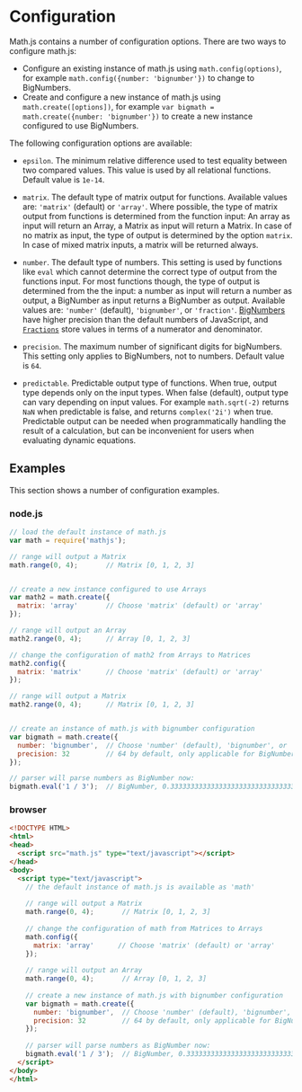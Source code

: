 # Configuration

Math.js contains a number of configuration options. There are two ways to 
configure math.js:

- Configure an existing instance of math.js using `math.config(options)`,
  for example `math.config({number: 'bignumber'})` to change to BigNumbers.
- Create and configure a new instance of math.js using `math.create([options])`,
  for example `var bigmath = math.create({number: 'bignumber'})` to create a new
  instance configured to use BigNumbers.

The following configuration options are available:

- `epsilon`. The minimum relative difference used to test equality between two
  compared values. This value is used by all relational functions.
  Default value is `1e-14`.

- `matrix`. The default type of matrix output for functions.
  Available values are: `'matrix'` (default) or `'array'`.
  Where possible, the type of matrix output from functions is determined from
  the function input: An array as input will return an Array, a Matrix as input
  will return a Matrix. In case of no matrix as input, the type of output is
  determined by the option `matrix`. In case of mixed matrix
  inputs, a matrix will be returned always.

- `number`. The default type of numbers. This setting is used by functions
  like `eval` which cannot determine the correct type of output from the
  functions input. For most functions though, the type of output is determined
  from the the input: a number as input will return a number as output,
  a BigNumber as input returns a BigNumber as output.
  Available values are: `'number'` (default), `'bignumber'`, or `'fraction'`.
  [BigNumbers](../datatypes/bignumbers.js) have higher precision than the default
  numbers of JavaScript, and [`Fractions`](../datatypes/fractions.js) store
  values in terms of a numerator and denominator.

- `precision`. The maximum number of significant digits for bigNumbers.
  This setting only applies to BigNumbers, not to numbers.
  Default value is `64`.

- `predictable`. Predictable output type of functions. When true, output type 
  depends only on the input types. When false (default), output type can vary 
  depending on input values. For example `math.sqrt(-2)` returns `NaN` when 
  predictable is false, and returns `complex('2i')` when true. 
  Predictable output can be needed when programmatically handling the result of 
  a calculation, but can be inconvenient for users when evaluating dynamic 
  equations.


## Examples

This section shows a number of configuration examples.

### node.js

```js
// load the default instance of math.js
var math = require('mathjs');

// range will output a Matrix
math.range(0, 4);       // Matrix [0, 1, 2, 3]


// create a new instance configured to use Arrays
var math2 = math.create({
  matrix: 'array'       // Choose 'matrix' (default) or 'array'
});

// range will output an Array 
math2.range(0, 4);      // Array [0, 1, 2, 3]

// change the configuration of math2 from Arrays to Matrices
math2.config({
  matrix: 'matrix'      // Choose 'matrix' (default) or 'array'
});

// range will output a Matrix
math2.range(0, 4);      // Matrix [0, 1, 2, 3]


// create an instance of math.js with bignumber configuration
var bigmath = math.create({
  number: 'bignumber',  // Choose 'number' (default), 'bignumber', or 'fraction'
  precision: 32         // 64 by default, only applicable for BigNumbers
});

// parser will parse numbers as BigNumber now:
bigmath.eval('1 / 3');  // BigNumber, 0.33333333333333333333333333333333
```

### browser


```html
<!DOCTYPE HTML>
<html>
<head>
  <script src="math.js" type="text/javascript"></script>
</head>
<body>
  <script type="text/javascript">
    // the default instance of math.js is available as 'math'
  
    // range will output a Matrix
    math.range(0, 4);       // Matrix [0, 1, 2, 3]
    
    // change the configuration of math from Matrices to Arrays
    math.config({
      matrix: 'array'      // Choose 'matrix' (default) or 'array'
    });
    
    // range will output an Array 
    math.range(0, 4);       // Array [0, 1, 2, 3]
    
    // create a new instance of math.js with bignumber configuration
    var bigmath = math.create({
      number: 'bignumber',  // Choose 'number' (default), 'bignumber', or 'fraction'
      precision: 32         // 64 by default, only applicable for BigNumbers
    });
    
    // parser will parse numbers as BigNumber now:
    bigmath.eval('1 / 3');  // BigNumber, 0.33333333333333333333333333333333
  </script>
</body>
</html>
```
